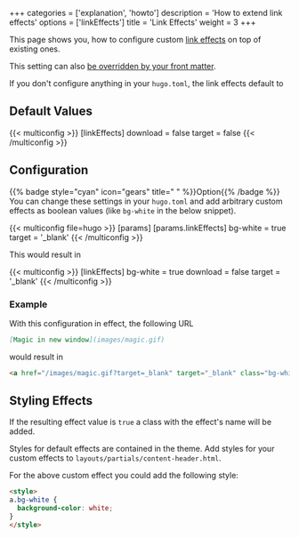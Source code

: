 +++
categories = ['explanation', 'howto']
description = 'How to extend link effects'
options = ['linkEffects']
title = 'Link Effects'
weight = 3
+++

This page shows you, how to configure custom [link effects](authoring/markdown#link-effects) on top of existing ones.

This setting can also [be overridden by your front matter](authoring/linking/linkeffects).

If you don't configure anything in your `hugo.toml`, the link effects default to

## Default Values

{{< multiconfig >}}
[linkEffects]
  download = false
  target = false
{{< /multiconfig >}}

## Configuration

{{% badge style="cyan" icon="gears" title=" " %}}Option{{% /badge %}} You can change these settings in your `hugo.toml` and add arbitrary custom effects as boolean values (like `bg-white` in the below snippet).

{{< multiconfig file=hugo >}}
[params]
  [params.linkEffects]
    bg-white = true
    target = '_blank'
{{< /multiconfig >}}

This would result in

{{< multiconfig >}}
[linkEffects]
  bg-white = true
  download = false
    target = '_blank'
{{< /multiconfig >}}

### Example

With this configuration in effect, the following URL

````markdown {title="Markdown"}
[Magic in new window](images/magic.gif)
````

would result in

````html {title="HTML"}
<a href="/images/magic.gif?target=_blank" target="_blank" class="bg-white">Magic in new window</a>
````

## Styling Effects

If the resulting effect value is `true` a class with the effect's name will be added.

Styles for default effects are contained in the theme. Add styles for your custom effects to `layouts/partials/content-header.html`.

For the above custom effect you could add the following style:

````html {title="layouts/partials/content-header.html"}
<style>
a.bg-white {
  background-color: white;
}
</style>
````
